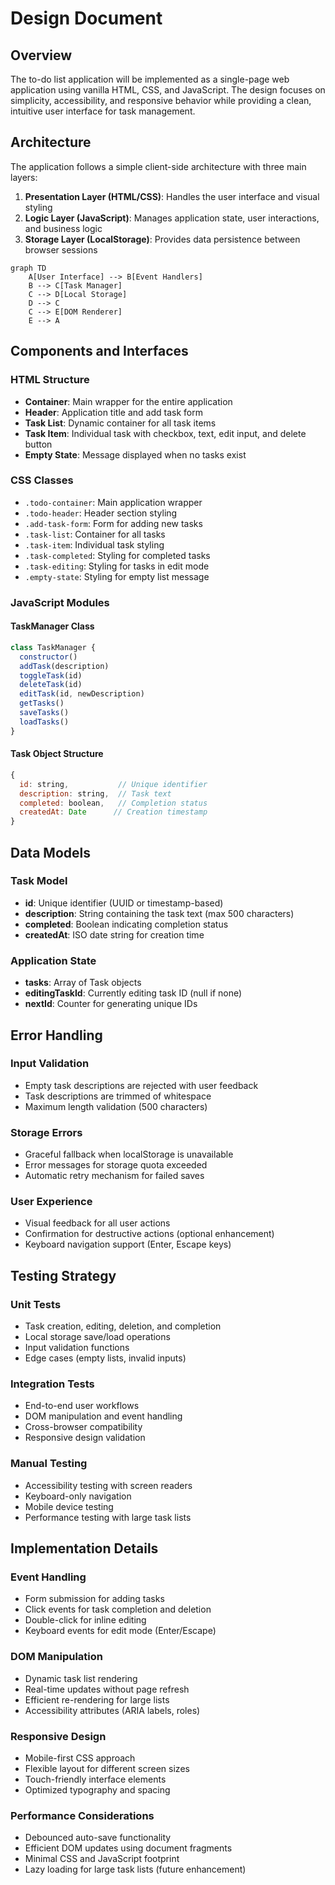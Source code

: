 # Design Document

## Overview

The to-do list application will be implemented as a single-page web application using vanilla HTML, CSS, and JavaScript. The design focuses on simplicity, accessibility, and responsive behavior while providing a clean, intuitive user interface for task management.

## Architecture

The application follows a simple client-side architecture with three main layers:

1. **Presentation Layer (HTML/CSS)**: Handles the user interface and visual styling
2. **Logic Layer (JavaScript)**: Manages application state, user interactions, and business logic
3. **Storage Layer (LocalStorage)**: Provides data persistence between browser sessions

```mermaid
graph TD
    A[User Interface] --> B[Event Handlers]
    B --> C[Task Manager]
    C --> D[Local Storage]
    D --> C
    C --> E[DOM Renderer]
    E --> A
```

## Components and Interfaces

### HTML Structure
- **Container**: Main wrapper for the entire application
- **Header**: Application title and add task form
- **Task List**: Dynamic container for all task items
- **Task Item**: Individual task with checkbox, text, edit input, and delete button
- **Empty State**: Message displayed when no tasks exist

### CSS Classes
- `.todo-container`: Main application wrapper
- `.todo-header`: Header section styling
- `.add-task-form`: Form for adding new tasks
- `.task-list`: Container for all tasks
- `.task-item`: Individual task styling
- `.task-completed`: Styling for completed tasks
- `.task-editing`: Styling for tasks in edit mode
- `.empty-state`: Styling for empty list message

### JavaScript Modules

#### TaskManager Class
```javascript
class TaskManager {
  constructor()
  addTask(description)
  toggleTask(id)
  deleteTask(id)
  editTask(id, newDescription)
  getTasks()
  saveTasks()
  loadTasks()
}
```

#### Task Object Structure
```javascript
{
  id: string,           // Unique identifier
  description: string,  // Task text
  completed: boolean,   // Completion status
  createdAt: Date      // Creation timestamp
}
```

## Data Models

### Task Model
- **id**: Unique identifier (UUID or timestamp-based)
- **description**: String containing the task text (max 500 characters)
- **completed**: Boolean indicating completion status
- **createdAt**: ISO date string for creation time

### Application State
- **tasks**: Array of Task objects
- **editingTaskId**: Currently editing task ID (null if none)
- **nextId**: Counter for generating unique IDs

## Error Handling

### Input Validation
- Empty task descriptions are rejected with user feedback
- Task descriptions are trimmed of whitespace
- Maximum length validation (500 characters)

### Storage Errors
- Graceful fallback when localStorage is unavailable
- Error messages for storage quota exceeded
- Automatic retry mechanism for failed saves

### User Experience
- Visual feedback for all user actions
- Confirmation for destructive actions (optional enhancement)
- Keyboard navigation support (Enter, Escape keys)

## Testing Strategy

### Unit Tests
- Task creation, editing, deletion, and completion
- Local storage save/load operations
- Input validation functions
- Edge cases (empty lists, invalid inputs)

### Integration Tests
- End-to-end user workflows
- DOM manipulation and event handling
- Cross-browser compatibility
- Responsive design validation

### Manual Testing
- Accessibility testing with screen readers
- Keyboard-only navigation
- Mobile device testing
- Performance testing with large task lists

## Implementation Details

### Event Handling
- Form submission for adding tasks
- Click events for task completion and deletion
- Double-click for inline editing
- Keyboard events for edit mode (Enter/Escape)

### DOM Manipulation
- Dynamic task list rendering
- Real-time updates without page refresh
- Efficient re-rendering for large lists
- Accessibility attributes (ARIA labels, roles)

### Responsive Design
- Mobile-first CSS approach
- Flexible layout for different screen sizes
- Touch-friendly interface elements
- Optimized typography and spacing

### Performance Considerations
- Debounced auto-save functionality
- Efficient DOM updates using document fragments
- Minimal CSS and JavaScript footprint
- Lazy loading for large task lists (future enhancement)